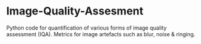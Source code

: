 # Image-Quality-Assesment
Python code for quantification of various forms of image quality assessment (IQA). Metrics for image artefacts such as blur, noise &amp; ringing. 
